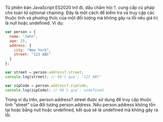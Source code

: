 Từ phiên bản JavaScript ES2020 trở đi, dấu chấm hỏi ?. cung cấp cú pháp cho toán tử optional chaining. Đây là một cách để kiểm tra và truy cập các thuộc tính và phương thức của một đối tượng mà không gây ra lỗi nếu giá trị là null hoặc undefined. Ví dụ:
```js
var person = {
  name: "John",
  age: 25,
  address: {
    city: "New York",
    street: "123 ABC"
  }
};

var street = person.address?.street;
console.log(street); // Kết quả: "123 ABC"

var zipCode = person.address?.zipCode;
console.log(zipCode); // Kết quả: undefined
```
Trong ví dụ trên, person.address?.street được sử dụng để truy cập thuộc tính "street" của đối tượng person.address. Nếu person.address không tồn tại hoặc bằng null hoặc undefined, kết quả sẽ là undefined mà không gây ra lỗi.

